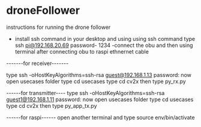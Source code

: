 # droneFollower
instructions for running the drone follower
- install ssh command in your desktop and using using ssh command 
type ssh pi@192.168.20.69
password- 1234
-connect the obu and then using terminal after connecting obu to raspi ethnernet cable

-------for receiver-------

type ssh -oHostKeyAlgorithms=ssh-rsa guest@192.168.1.13
password:
now open usecases folder
type cd usecases
type cd cv2x
then type py_rx.py

------for transmitter----
type ssh -oHostKeyAlgorithms=ssh-rsa guest1@192.168.1.11
password:
now open usecases folder
type cd usecases
type cd cv2x
then type py_app_tx.py

------for raspi------
open another terminal and type 
source env/bin/activate

